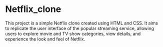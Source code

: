 # Netflix_clone
This project is a simple Netflix clone created using HTML and CSS. It aims to replicate the user interface of the popular streaming service, allowing users to explore movie and TV show categories, view details, and experience the look and feel of Netflix.
